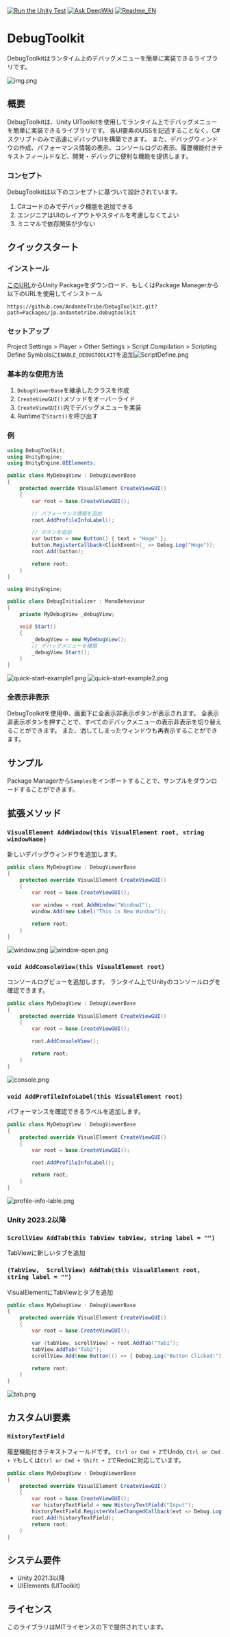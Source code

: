 [![Run the Unity Test](https://github.com/AndanteTribe/DebugToolkit/actions/workflows/unity-test.yml/badge.svg)](https://github.com/AndanteTribe/DebugToolkit/actions/workflows/unity-test.yml)
[![Ask DeepWiki](https://deepwiki.com/badge.svg)](https://deepwiki.com/AndanteTribe/DebugToolkit)
[![Readme_EN](https://img.shields.io/badge/DebugToolkit-English-red)](README.md)
# DebugToolkit

DebugToolkitはランタイム上のデバッグメニューを簡単に実装できるライブラリです。

![img.png](Documentation/debugtoolkit.png)

## 概要

DebugToolkitは、Unity UIToolkitを使用してランタイム上でデバッグメニューを簡単に実装できるライブラリです。
各UI要素のUSSを記述することなく、C#スクリプトのみで迅速にデバッグUIを構築できます。
また、デバッグウィンドウの作成、パフォーマンス情報の表示、コンソールログの表示、履歴機能付きテキストフィールドなど、開発・デバッグに便利な機能を提供します。

### コンセプト
DebugToolkitは以下のコンセプトに基づいて設計されています。

1. C#コードのみでデバック機能を追加できる
2. エンジニアはUIのレイアウトやスタイルを考慮しなくてよい
3. ミニマルで依存関係が少ない

## クイックスタート

### インストール

[このURL](https://github.com/AndanteTribe/DebugToolkit/releases)からUnity Packageをダウンロード、もしくはPackage Managerから以下のURLを使用してインストール

```
https://github.com/AndanteTribe/DebugToolkit.git?path=Packages/jp.andantetribe.debugtoolkit
```

### セットアップ
Project Settings > Player > Other Settings > Script Compilation > Scripting Define Symbolsに``ENABLE_DEBUGTOOLKIT``を追加![ScriptDefine.png](Documentation/ScriptDefine.png)

### 基本的な使用方法

1. `DebugViewerBase`を継承したクラスを作成
2. `CreateViewGUI()`メソッドをオーバーライド
3. `CreateViewGUI()`内でデバッグメニューを実装
4. Runtimeで`Start()`を呼び出す

### 例

```csharp
using DebugToolkit;
using UnityEngine;
using UnityEngine.UIElements;

public class MyDebugView : DebugViewerBase
{
    protected override VisualElement CreateViewGUI()
    {
        var root = base.CreateViewGUI();

        // パフォーマンス情報を追加
        root.AddProfileInfoLabel();

        // ボタンを追加
        var button = new Button() { text = "Hoge" };
        button.RegisterCallback<ClickEvent>(_ => Debug.Log("Hoge"));
        root.Add(button);

        return root;
    }
}
```

```csharp
using UnityEngine;

public class DebugInitializer : MonoBehaviour
{
    private MyDebugView _debugView;

    void Start()
    {
        _debugView = new MyDebugView();
        // デバッグメニューを構築
        _debugView.Start();
    }
}
```
![quick-start-example1.png](Documentation/quick-start-example1.png)
![quick-start-example2.png](Documentation/quick-start-example2.png)

### 全表示非表示
DebugToolkitを使用中、画面下に全表示非表示ボタンが表示されます。
全表示非表示ボタンを押すことで、すべてのデバックメニューの表示非表示を切り替えることができます。
また、消してしまったウィンドウも再表示することができます。

## サンプル

Package Managerから`Samples`をインポートすることで、サンプルをダウンロードすることができます。



## 拡張メソッド

### ``VisualElement AddWindow(this VisualElement root, string windowName)``
新しいデバッグウィンドウを追加します。
```csharp
public class MyDebugView : DebugViewerBase
{
    protected override VisualElement CreateViewGUI()
    {
        var root = base.CreateViewGUI();

        var window = root.AddWindow("Window1");
        window.Add(new Label("This is New Window"));

        return root;
    }
}
```
![window.png](Documentation/window.png)
![window-open.png](Documentation/window-open.png)

### `void AddConsoleView(this VisualElement root)`
コンソールログビューを追加します。
ランタイム上でUnityのコンソールログを確認できます。
```csharp
public class MyDebugView : DebugViewerBase
{
    protected override VisualElement CreateViewGUI()
    {
        var root = base.CreateViewGUI();

        root.AddConsoleView();

        return root;
    }
}
```
![console.png](Documentation/console.png)

### `void AddProfileInfoLabel(this VisualElement root)`
パフォーマンスを確認できるラベルを追加します。
```csharp
public class MyDebugView : DebugViewerBase
{
    protected override VisualElement CreateViewGUI()
    {
        var root = base.CreateViewGUI();

        root.AddProfileInfoLabel();

        return root;
    }
}
```
![profile-info-lable.png](Documentation/profile-info-lable.png)

### Unity 2023.2以降


### `ScrollView AddTab(this TabView tabView, string label = "")`
TabViewに新しいタブを追加

### `(TabView,  ScrollView) AddTab(this VisualElement root, string label = "")`
VisualElementにTabViewとタブを追加

```csharp
public class MyDebugView : DebugViewerBase
{
    protected override VisualElement CreateViewGUI()
    {
        var root = base.CreateViewGUI();

        var (tabView, scrollView) = root.AddTab("Tab1");
        tabView.AddTab("Tab2");
        scrollView.Add(new Button(() => { Debug.Log("Button Clicked!"); }) { text = "Click Me" });

        return root;
    }
}
```
![tab.png](Documentation/tab.png)

## カスタムUI要素

### `HistoryTextField`
履歴機能付きテキストフィールドです。
`Ctrl or Cmd + Z`でUndo, `Ctrl or Cmd + Y`もしくは`Ctrl or Cmd + Shift + Z`でRedoに対応しています。
```csharp
public class MyDebugView : DebugViewerBase
{
    protected override VisualElement CreateViewGUI()
    {
        var root = base.CreateViewGUI();
        var historyTextField = new HistoryTextField("Input");
        historyTextField.RegisterValueChangedCallback(evt => Debug.Log(evt.newValue));
        root.Add(historyTextField);
        return root;
    }
}
```

## システム要件

- Unity 2021.3以降
- UIElements (UIToolkit)

## ライセンス

このライブラリはMITライセンスの下で提供されています。
